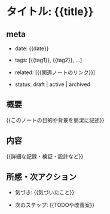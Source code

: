 # タイトル: {{title}}

## meta

- date: {{date}}
    
- tags: [{{tag1}}, {{tag2}}, ...]
    
- related: [{{関連ノートのリンク}}]
    
- status: draft | active | archived
    

## 概要

{{このノートの目的や背景を簡潔に記述}}

## 内容

{{詳細な記録・検証・設計など}}

## 所感・次アクション

- 気づき: {{気づいたこと}}
    
- 次のステップ: {{TODOや改善案}}